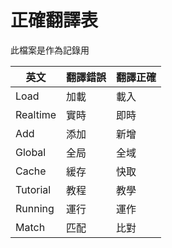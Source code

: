 # 正確翻譯表

此檔案是作為記錄用

| 英文 | 翻譯錯誤 | 翻譯正確 |
| ---- | ---- | ---- |
| Load | 加載 | 載入 |
| Realtime | 實時 | 即時 |
| Add| 添加 | 新增 |
| Global| 全局 | 全域 |
| Cache | 緩存 | 快取 |
| Tutorial | 教程 | 教學 |
| Running | 運行 | 運作 |
| Match | 匹配 | 比對 |
